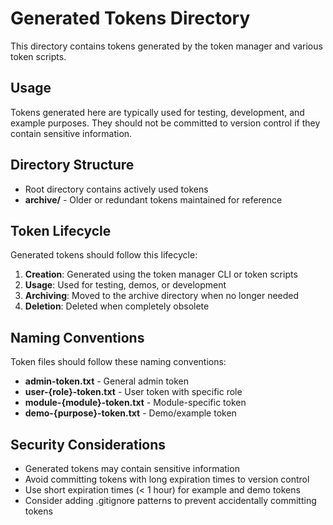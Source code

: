 # Generated Tokens Directory

This directory contains tokens generated by the token manager and various token scripts.

## Usage

Tokens generated here are typically used for testing, development, and example purposes. They should not be committed to version control if they contain sensitive information.

## Directory Structure

- Root directory contains actively used tokens
- **archive/** - Older or redundant tokens maintained for reference

## Token Lifecycle

Generated tokens should follow this lifecycle:

1. **Creation**: Generated using the token manager CLI or token scripts
2. **Usage**: Used for testing, demos, or development
3. **Archiving**: Moved to the archive directory when no longer needed
4. **Deletion**: Deleted when completely obsolete

## Naming Conventions

Token files should follow these naming conventions:

- **admin-token.txt** - General admin token
- **user-{role}-token.txt** - User token with specific role
- **module-{module}-token.txt** - Module-specific token
- **demo-{purpose}-token.txt** - Demo/example token

## Security Considerations

- Generated tokens may contain sensitive information
- Avoid committing tokens with long expiration times to version control
- Use short expiration times (< 1 hour) for example and demo tokens
- Consider adding .gitignore patterns to prevent accidentally committing tokens